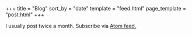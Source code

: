 +++
title = "Blog"
sort_by = "date"
template = "feed.html"
page_template = "post.html"
+++

I usually post twice a month. Subscribe via [Atom feed.](/atom.xml)
